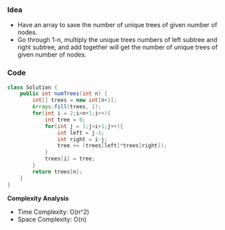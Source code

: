 ### Idea

- Have an array to save the number of unique trees of given number of nodes.
- Go through 1-n, multiply the unique trees numbers of left subtree and right subtree, and add together will get the number of unique trees of given number of nodes.

### Code

```java
class Solution {
    public int numTrees(int n) {
        int[] trees = new int[n+1];
        Arrays.fill(trees, 1);
        for(int i = 2;i<n+1;i++){
            int tree = 0;
            for(int j = 1;j<i+1;j++){
                int left = j-1;
                int right = i-j;
                tree += (trees[left]*trees[right]);
            }
            trees[i] = tree;
        }
        return trees[n];
    }
}

```

**Complexity Analysis**

- Time Complexity: O(n^2)
- Space Complexity: O(n)
